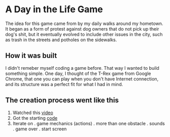 # A Day in the Life Game

The idea for this game came from by my daily walks around my hometown. It began as a form of protest against dog owners that do not pick up their dog's shit, but it eventually evolved to include other issues in the city, such as trash in the streets and potholes on the sidewalks.

## How it was built

I didn't remeber myself coding a game before. That way I wanted to build something simple. One day, I thought of the T-Rex game from Google Chrome, that one you can play when you don't have Internet connection, and its structure was a perfect fit for what I had in mind.

## The creation process went like this

1. Watched this [video](https://www.youtube.com/watch?v=i7nIutSLvdU)
1. Got the starting [code](https://github.com/mdbootstrap/knowledge-base/tree/main/JS/games/dino-game)
1. Iterate on
   . game mechanics (actions)
   . more than one obstacle
   . sounds
   . game over
   . start screen
